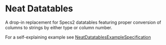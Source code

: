 # Neat Datatables
A drop-in replacement for Specs2 datatables featuring proper conversion of columns to strings by either type or column number.

For a self-explaining example see [NeatDatatablesExampleSpecification](https://github.com/petomat/neat-datatables/blob/master/src/test/scala/NeatDatatablesExampleSpecification.scala)
